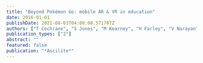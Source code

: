 ```yaml
---
title: "Beyond Pokémon Go: mobile AR & VR in education"
date: 2016-01-01
publishDate: 2021-08-03T04:08:08.571787Z
authors: ["T Cochrane", "S Jones", "M Kearney", "H Farley", "V Narayan"]
publication_types: ["2"]
abstract: ""
featured: false
publication: "*Ascilite*"
---
```


